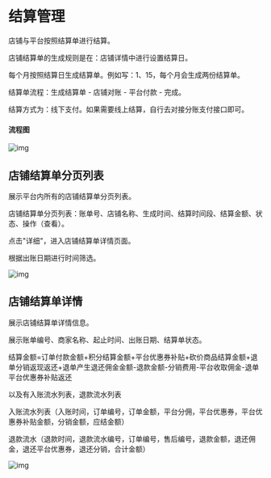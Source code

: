 # 结算管理

店铺与平台按照结算单进行结算。

店铺结算单的生成规则是在：店铺详情中进行设置结算日。

每个月按照结算日生成结算单。例如写：1、15，每个月会生成两份结算单。

结算单流程：生成结算单 - 店铺对账 - 平台付款 - 完成。

结算方式为：线下支付。如果需要线上结算，自行去对接分账支付接口即可。

#### 流程图

![img](https://docs.sellwell.cn/help/images/%E5%BA%97%E9%93%BA%E7%BB%93%E7%AE%97-%E6%B5%81%E7%A8%8B%E5%9B%BE.png)

## 店铺结算单分页列表

展示平台内所有的店铺结算单分页列表。

店铺结算单分页列表：账单号、店铺名称、生成时间、结算时间段、结算金额、状态、操作（查看）。

点击"详细"，进入店铺结算单详情页面。

根据出账日期进行时间筛选。

![img](https://docs.sellwell.cn/help/images/%E5%BA%97%E9%93%BA%E7%BB%93%E7%AE%97.png)

## 店铺结算单详情

展示店铺结算单详情信息。

展示账单编号、商家名称、起止时间、出账日期、结算单状态。

结算金额=订单付款金额+积分结算金额+平台优惠券补贴+砍价商品结算金额+退单分销返现返还+退单产生退还佣金金额-退款金额-分销费用-平台收取佣金-退单平台优惠券补贴返还

以及有入账流水列表，退款流水列表

入账流水列表（入账时间，订单编号，订单金额，平台分佣，平台优惠券，平台优惠券补贴金额，分销金额，应结金额）

退款流水（退款时间，退款流水编号，订单编号，售后编号，退款金额，退还佣金，退还平台优惠券，退还分销，合计金额）

![img](https://docs.sellwell.cn/help/images/%E7%BB%93%E7%AE%97%E5%8D%95%E8%AF%A6%E6%83%85.png)